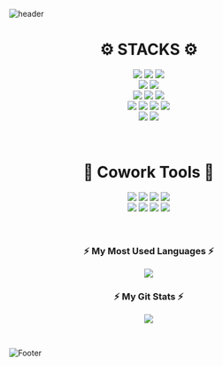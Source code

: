 ![header](https://capsule-render.vercel.app/api?type=waving&color=309D76&height=130)

<div align=center><h1>⚙️ STACKS ⚙️</h1></div>
<div align=center> 
  <img src="https://img.shields.io/badge/css-1572B6?style=flat-square&logo=css3&logoColor=white">
  <img src="https://img.shields.io/badge/html5-E34F26?style=flat-square&logo=html5&logoColor=white">
  <img src="https://img.shields.io/badge/javascript-F7DF1E?style=flat-square&logo=javascript&logoColor=black"></br>
  
  <img src="https://img.shields.io/badge/TypeScript-3178C6?style=flat-square&logo=TypeScript&logoColor=black">
  <img src="https://img.shields.io/badge/node.js-339933?style=flat-square&logo=Node.js&logoColor=white"></br>
  
  <img src="https://img.shields.io/badge/mysql-4479A1?style=flat-square&logo=mysql&logoColor=white">
  <img src="https://img.shields.io/badge/PostgreSQL-4169E1?style=flat-square&logo=PostgreSQL&logoColor=white">
  <img src="https://img.shields.io/badge/mongoDB-47A248?style=flat-square&logo=MongoDB&logoColor=white"></br>
  
  <img src="https://img.shields.io/badge/NestJS-E0234E?style=flat-square&logo=NestJS&logoColor=white">
  <img src="https://img.shields.io/badge/express-000000?style=flat-square&logo=express&logoColor=white">
  <img src="https://img.shields.io/badge/Sequelize-52B0E7?style=flat-square&logo=Sequelize&logoColor=white">
  <img src="https://img.shields.io/badge/Prisma-2D3748?style=flat-Prisma&logo=Sequelize&logoColor=white"></br>
  
  <img src="https://img.shields.io/badge/amazonaws-232F3E?style=flat-square&logo=amazonaws&logoColor=white">
  <img src="https://img.shields.io/badge/Amazon S3-569A31?style=flat-square&logo=Amazon S3&logoColor=white">
</div>
</br></br>

<div align=center><h1>🔧 Cowork Tools 🔧</h1></div>
<div align=center> 
 <img src="https://img.shields.io/badge/github-181717?style=flat-square&logo=github&logoColor=white">
 <img src="https://img.shields.io/badge/git-F05032?style=flat-square&logo=git&logoColor=white">
 <img src="https://img.shields.io/badge/Postman-FF6C37?style=flat-square&logo=Postman&logoColor=white">
 <img src="https://img.shields.io/badge/Swagger-85EA2D?style=flat-square&logo=Swagger&logoColor=white"></br>
 

 <img src="https://img.shields.io/badge/slack-4A154B?style=flat-square&logo=slack&logoColor=white">
 <img src="https://img.shields.io/badge/Notion-000000?style=flat-square&logo=Notion&logoColor=white">
 <img src="https://img.shields.io/badge/discord-5865F2?style=flat-square&logo=discord&logoColor=white">
 <img src="https://img.shields.io/badge/Figma-F24E1E?style=flat-square&logo=Figma&logoColor=white">
</div>
</br>
 </br>



<h3 align="center">⚡ My Most Used Languages ⚡</h3>
<p align="center">
  <a href="https://github.com/JAEINz">
    <img align="center" src="https://github-readme-stats.vercel.app/api/top-langs/?username=JAEINz&layout=compact&show_icons=ture&show_owner=ture&hide_title=ture&theme=nord"/>
  </a>
  </br>
</p>
<h3 align="center">⚡ My Git Stats ⚡</h3>
<p align="center">
  <a href="https://github.com/JAEINz">
    <img align="center" src="https://github-readme-stats.vercel.app/api?username=JAEINz&hide_title=$ture&show_icons=ture&include_all_commits=ture&theme=nord"/>
  </a>
</p>
</br>



![Footer](https://capsule-render.vercel.app/api?type=waving&color=309D76&height=130&section=footer)
